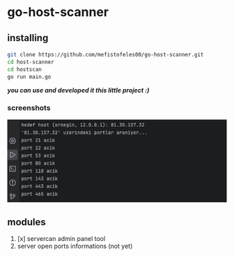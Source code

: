 # go-host-scanner

## installing

```bash 
git clone https://github.com/mefistofeles00/go-host-scanner.git
cd host-scanner
cd hostscan
go run main.go
```
**_you can use and developed it this little project :)_**

### screenshots
 ![program ciktisi](sc.png)


## modules 

1. [x] servercan admin panel tool
2. server open ports informations (not yet)



